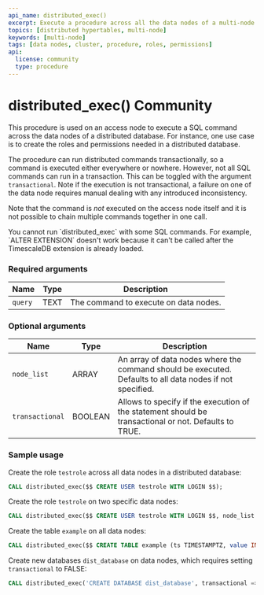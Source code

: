 ```yaml
---
api_name: distributed_exec()
excerpt: Execute a procedure across all the data nodes of a multi-node cluster
topics: [distributed hypertables, multi-node]
keywords: [multi-node]
tags: [data nodes, cluster, procedure, roles, permissions]
api:
  license: community
  type: procedure
---
```


# distributed_exec() <Tag type="community">Community</Tag>

This procedure is used on an access node to execute a SQL command
across the data nodes of a distributed database. For instance, one use
case is to create the roles and permissions needed in a distributed
database.

The procedure can run distributed commands transactionally, so a command
is executed either everywhere or nowhere. However, not all SQL commands can run in a
transaction. This can be toggled with the argument `transactional`. Note if the execution
is not transactional, a failure on one of the data node requires manual dealing with
any introduced inconsistency.

Note that the command is _not_ executed on the access node itself and
it is not possible to chain multiple commands together in one call.

<Highlight type="important">
You cannot run `distributed_exec` with some SQL commands. For example, `ALTER
EXTENSION` doesn't work because it can't be called after the TimescaleDB
extension is already loaded.
</Highlight>

### Required arguments

|Name|Type|Description|
|---|---|---|
| `query` | TEXT | The command to execute on data nodes. |

### Optional arguments

|Name|Type|Description|
|---|---|---|
| `node_list` | ARRAY | An array of data nodes where the command should be executed. Defaults to all data nodes if not specified. |
| `transactional` | BOOLEAN | Allows to specify if the execution of the statement should be transactional or not. Defaults to TRUE. |

### Sample usage

Create the role `testrole` across all data nodes in a distributed database:

```sql
CALL distributed_exec($$ CREATE USER testrole WITH LOGIN $$);
```

Create the role `testrole` on two specific data nodes:

```sql
CALL distributed_exec($$ CREATE USER testrole WITH LOGIN $$, node_list => '{ "dn1", "dn2" }');
```

Create the table `example` on all data nodes:

```sql
CALL distributed_exec($$ CREATE TABLE example (ts TIMESTAMPTZ, value INTEGER) $$);
```

Create new databases `dist_database` on data nodes, which requires setting
`transactional` to FALSE:

```sql
CALL distributed_exec('CREATE DATABASE dist_database', transactional => FALSE);
```
